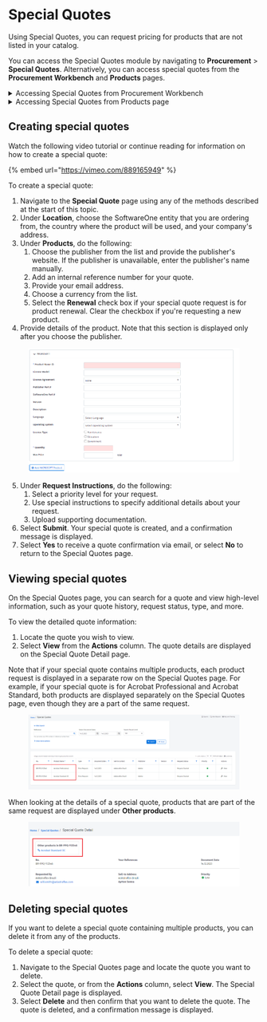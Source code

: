 # Special Quotes

Using Special Quotes, you can request pricing for products that are not listed in your catalog.

You can access the Special Quotes module by navigating to **Procurement** > **Special Quotes**. Alternatively, you can access special quotes from the **Procurement Workbench** and **Products** pages.

<details>

<summary>Accessing Special Quotes from Procurement Workbench</summary>

1. From the main menu, navigate to **Procurement** and select **Procurement Workbench**.&#x20;
2. Select the **Open Product Requests** tab from the Procurement Workbench page and then select **Request Special Quote**.

</details>

<details>

<summary>Accessing Special Quotes from Products page</summary>

1. From the main menu, navigate to **Procurement** and select **Products**.
2. Under **Can we help you?**, select **Request Special Quote From Our Team**.

</details>

## Creating special quotes <a href="#createquote" id="createquote"></a>

Watch the following video tutorial or continue reading for information on how to create a special quote:

{% embed url="https://vimeo.com/889165949" %}

To create a special quote:

1. Navigate to the **Special Quote** page using any of the methods described at the start of this topic.
2. Under **Location**, choose the SoftwareOne entity that you are ordering from, the country where the product will be used, and your company's address.
3. Under **Products**, do the following:
   1. Choose the publisher from the list and provide the publisher's website. If the publisher is unavailable, enter the publisher's name manually.
   2. Add an internal reference number for your quote.&#x20;
   3. Provide your email address.
   4. Choose a currency from the list.
   5. Select the **Renewal** check box if your special quote request is for product renewal. Clear the checkbox if you're requesting a new product.
4. Provide details of the product. Note that this section is displayed only after you choose the publisher.

<figure><img src="../../.gitbook/assets/image (564).png" alt=""><figcaption></figcaption></figure>

5. Under **Request Instructions**, do the following:
   1. Select a priority level for your request.&#x20;
   2. Use special instructions to specify additional details about your request.
   3. Upload supporting documentation.
6. Select **Submit**. Your special quote is created, and a confirmation message is displayed.
7. Select **Yes** to receive a quote confirmation via email, or select **No** to return to the Special Quotes page.

## Viewing special quotes

On the Special Quotes page, you can search for a quote and view high-level information, such as your quote history, request status, type, and more.&#x20;

To view the detailed quote information:

1. Locate the quote you wish to view.
2. Select **View** from the **Actions** column. The quote details are displayed on the Special Quote Detail page.

Note that if your special quote contains multiple products, each product request is displayed in a separate row on the Special Quotes page. For example, if your special quote is for Acrobat Professional and Acrobat Standard, both products are displayed separately on the Special Quotes page, even though they are a part of the same request.&#x20;

<figure><img src="../../.gitbook/assets/legacy_special_quotes.png" alt=""><figcaption></figcaption></figure>

When looking at the details of a special quote, products that are part of the same request are displayed under **Other products**.

<figure><img src="../../.gitbook/assets/Other_Products.png" alt=""><figcaption></figcaption></figure>

## Deleting special quotes

If you want to delete a special quote containing multiple products, you can delete it from any of the products.

To delete a special quote:

1. Navigate to the Special Quotes page and locate the quote you want to delete.
2. Select the quote, or from the **Actions** column, select **View**. The Special Quote Detail page is displayed.
3. Select **Delete** and then confirm that you want to delete the quote. The quote is deleted, and a confirmation message is displayed.&#x20;
